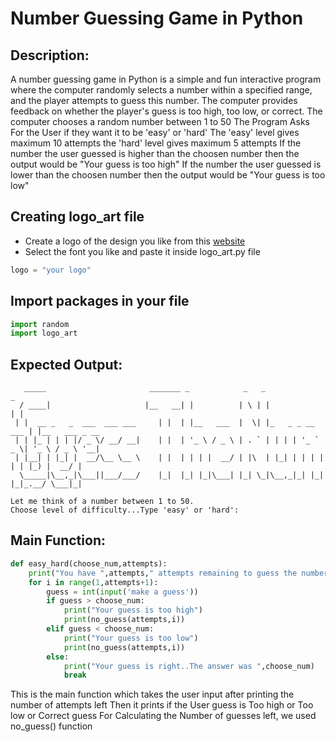 # **Number Guessing Game in Python**

## **Description**:
A number guessing game in Python is a simple and fun interactive program where the computer randomly selects a number within a specified range, and the player attempts to guess this number. The computer provides feedback on whether the player's guess is too high, too low, or correct.
The computer chooses a random number between 1 to 50
The Program Asks For the User if they want it to be 'easy' or 'hard'
The 'easy' level gives maximum 10 attempts
the 'hard' level gives maximum 5 attempts
If the number the user guessed is higher than the choosen number then the output would be "Your guess is too high"
If the number the user guessed is lower than the choosen number then the output would be "Your guess is too low"

## Creating logo_art file

* Create a logo of the design you like from this [website](https://patorjk.com/software/taag/#p=display&f=Graffiti&t=Type%20Something%20)
* Select the font you like and paste it inside logo_art.py file

```python
logo = "your logo"
```

## Import packages in your file
```python
import random
import logo_art
```
## Expected Output:
```
   _____                       _______ _            _   _                 _               
  / ____|                     |__   __| |          | \ | |               | |              
 | |  __ _   _  ___  ___ ___     | |  | |__   ___  |  \| |_   _ _ __ ___ | |__   ___ _ __ 
 | | |_ | | | |/ _ \/ __/ __|    | |  | '_ \ / _ \ | . ` | | | | '_ ` _ \| '_ \ / _ \ '__|
 | |__| | |_| |  __/\__ \__ \    | |  | | | |  __/ | |\  | |_| | | | | | | |_) |  __/ |   
  \_____|\__,_|\___||___/___/    |_|  |_| |_|\___| |_| \_|\__,_|_| |_| |_|_.__/ \___|_|   

Let me think of a number between 1 to 50.
Choose level of difficulty...Type 'easy' or 'hard': 
```
## Main Function:
```python
def easy_hard(choose_num,attempts):
    print("You have ",attempts," attempts remaining to guess the number!")
    for i in range(1,attempts+1):
        guess = int(input('make a guess'))
        if guess > choose_num:
            print("Your guess is too high")
            print(no_guess(attempts,i)) 
        elif guess < choose_num:
            print("Your guess is too low")
            print(no_guess(attempts,i))
        else:
            print("Your guess is right..The answer was ",choose_num)
            break
```
This is the main function which takes the user input after printing the number of attempts left
Then it prints if the User guess is Too high or Too low or Correct guess
For Calculating the Number of guesses left, we used no_guess() function



